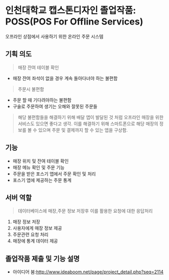 # 인천대학교 캡스톤디자인 졸업작품: POSS(POS For Offline Services)
오프라인 상점에서 사용하기 위한 온라인 주문 시스템

## 기획 의도
> 매장 잔여 테이블 확인
  * 매장 잔여 좌석이 없을 경우 계속 돌아다녀야 하는 불편함
> 주문시 불편함
  * 주문 할 때 기다려야하는 불편함
  * 구술로 주문하여 생기는 오해와 잘못된 주문들
> 해당 불편함들을 해결하기 위해 배달 앱이 발달된 것 처럼 오프라인 매장을 위한 서비스도 있으면 좋다고 생각.
> 이를 해결하기 위해 스마트폰으로 해당 매장의 정보를 볼 수 있으며 주문 및 결제까지 할 수 있는 앱을 구상함.


## 기능
* 매장 위치 및 잔여 테이블 확인
* 매장 메뉴 확인 및 주문 기능
* 주문을 받은 포스기 앱에서 주문 확인 및 처리
* 포스기 앱에 제공하는 주문 통계


## 서버 역할
> 데이터베이스에 매장,주문 정보 저장후 이를 활용한 요청에 대한 응답처리
1. 매장 정보 저장
2. 사용자에게 매장 정보 제공
3. 주문관련 요청 처리
4. 매장에 통계 데이터 제공

## 졸업작품 제출 및 기능 설명
* 아이디어 붐:<http://www.ideaboom.net/page/project_detail.php?seq=2114>
